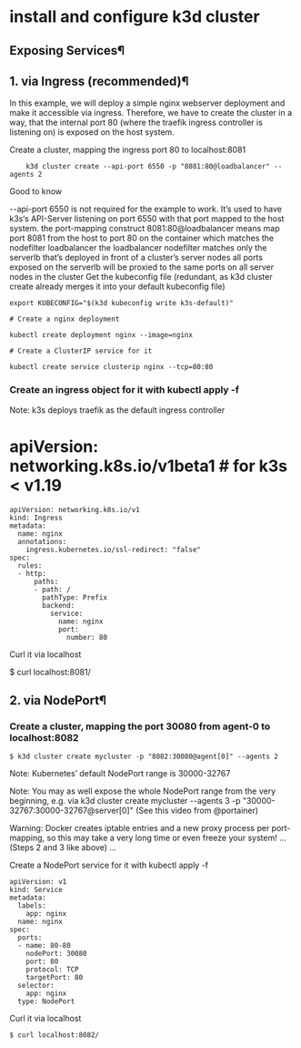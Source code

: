 # install and configure k3d cluster

## Exposing Services¶

## 1. via Ingress (recommended)¶
In this example, we will deploy a simple nginx webserver deployment and make it accessible via ingress. Therefore, we have to create the cluster in a way, that the internal port 80 (where the traefik ingress controller is listening on) is exposed on the host system.

Create a cluster, mapping the ingress port 80 to localhost:8081

```
	k3d cluster create --api-port 6550 -p "8081:80@loadbalancer" --agents 2

```
Good to know

--api-port 6550 is not required for the example to work. It’s used to have k3s‘s API-Server listening on port 6550 with that port mapped to the host system.
the port-mapping construct 8081:80@loadbalancer means
map port 8081 from the host to port 80 on the container which matches the nodefilter loadbalancer
the loadbalancer nodefilter matches only the serverlb that’s deployed in front of a cluster’s server nodes
all ports exposed on the serverlb will be proxied to the same ports on all server nodes in the cluster
Get the kubeconfig file (redundant, as k3d cluster create already merges it into your default kubeconfig file)


```
export KUBECONFIG="$(k3d kubeconfig write k3s-default)"

# Create a nginx deployment

kubectl create deployment nginx --image=nginx

# Create a ClusterIP service for it

kubectl create service clusterip nginx --tcp=80:80
```

### Create an ingress object for it with kubectl apply -f 

Note: k3s deploys traefik as the default ingress controller


# apiVersion: networking.k8s.io/v1beta1 # for k3s < v1.19

```
apiVersion: networking.k8s.io/v1
kind: Ingress
metadata:
  name: nginx
  annotations:
    ingress.kubernetes.io/ssl-redirect: "false"
spec:
  rules:
  - http:
      paths:
      - path: /
        pathType: Prefix
        backend:
          service:
            name: nginx
            port:
              number: 80
```
Curl it via localhost

  $ curl localhost:8081/

## 2. via NodePort¶

### Create a cluster, mapping the port 30080 from agent-0 to localhost:8082

    $ k3d cluster create mycluster -p "8082:30080@agent[0]" --agents 2

Note: Kubernetes’ default NodePort range is 30000-32767

Note: You may as well expose the whole NodePort range from the very beginning, e.g. via k3d cluster create mycluster --agents 3 -p "30000-32767:30000-32767@server[0]" (See this video from @portainer)

Warning: Docker creates iptable entries and a new proxy process per port-mapping, so this may take a very long time or even freeze your system!
… (Steps 2 and 3 like above) …

Create a NodePort service for it with kubectl apply -f

```
apiVersion: v1
kind: Service
metadata:
  labels:
    app: nginx
  name: nginx
spec:
  ports:
  - name: 80-80
    nodePort: 30080
    port: 80
    protocol: TCP
    targetPort: 80
  selector:
    app: nginx
  type: NodePort
```

Curl it via localhost

    $ curl localhost:8082/
